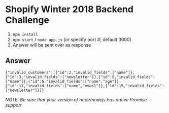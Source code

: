 # Shopify Winter 2018 Backend Challenge

1. `npm install`
2. `npm start` / `node app.js` (or specify port #; default 3000)
3. Answer will be sent over as response

## Answer

```
{"invalid_customers":[{"id":2,"invalid_fields":["name"]},{"id":3,"invalid_fields":["newsletter"]},{"id":5,"invalid_fields":["name"]},{"id":6,"invalid_fields":["name","age"]},{"id":11,"invalid_fields":["name","email"]},{"id":15,"invalid_fields":["newsletter"]}]}
```

_NOTE: Be sure that your version of node/nodejs has native *Promise* support._